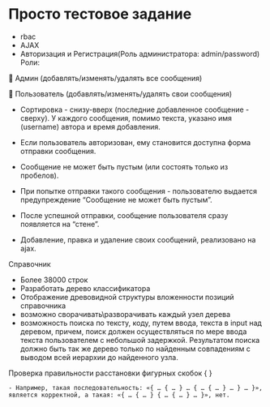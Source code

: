 Просто тестовое задание
============================

- rbac
- AJAX
- Авторизация и Регистрация(Роль администратора: admin/password)
Роли:

 Админ (добавлять/изменять/удалять все сообщения)

 Пользователь (добавлять/изменять/удалять свои сообщения)



- Сортировка - снизу-вверх (последние добавленное сообщение - сверху). У каждого сообщения, помимо текста, указано имя (username) автора и время добавления.

- Если пользователь авторизован, ему становится доступна форма отправки сообщения. 

- Сообщение не может быть пустым (или состоять только из пробелов). 

- При попытке отправки такого сообщения - пользователю выдается предупреждение “Сообщение не может быть пустым”.

- После успешной отправки, сообщение пользователя сразу появляется на “стене”.

- Добавление, правка и удаление своих сообщений, реализовано на ajax.



Справочник

 - Более 38000 строк
 - Разработать дерево классификатора
 - Отображение древовидной структуры вложенности позиций справочника
 - возможно сворачивать\разворачивать каждый узел дерева
 - возможность поиска по тексту, коду, путем ввода, текста в input над деревом, причем, поиск должен осуществляться по мере ввода текста пользователем с небольшой задержкой. Результатом поиска должно быть так же дерево только по найденным совпадениям с выводом всей иерархии до найденного узла.



Проверка правильности расстановки фигурных скобок { }

    - Например, такая последовательность: «{ … { … } … { … { … } … } … }», является корректной, а такая: «{ … { … } { … { … } … }», нет.


